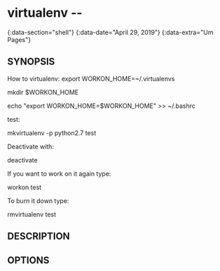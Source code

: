 # virtualenv --
{:data-section="shell"}
{:data-date="April 29, 2019"}
{:data-extra="Um Pages"}

## SYNOPSIS
How to virtualenv:
export WORKON_HOME=~/.virtualenvs

mkdir $WORKON_HOME

echo "export WORKON_HOME=$WORKON_HOME" >> ~/.bashrc

test:

mkvirtualenv -p python2.7 test


Deactivate with:

deactivate


If you want to work on it again type:

workon test


To burn it down type:

rmvirtualenv test


## DESCRIPTION


## OPTIONS

